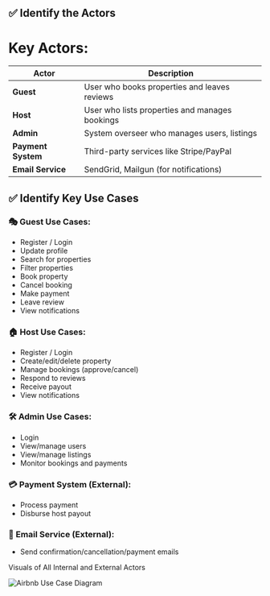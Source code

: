 ## ✅ Identify the Actors

# Key Actors:

| Actor              | Description                                      |
| ------------------ | ------------------------------------------------ |
| **Guest**          | User who books properties and leaves reviews     |
| **Host**           | User who lists properties and manages bookings   |
| **Admin**          | System overseer who manages users, listings      |
| **Payment System** | Third-party services like Stripe/PayPal          |
| **Email Service**  | SendGrid, Mailgun (for notifications)            |


## ✅ Identify Key Use Cases

### 🎭 Guest Use Cases:

* Register / Login
* Update profile
* Search for properties
* Filter properties
* Book property
* Cancel booking
* Make payment
* Leave review
* View notifications

### 🏠 Host Use Cases:

* Register / Login
* Create/edit/delete property
* Manage bookings (approve/cancel)
* Respond to reviews
* Receive payout
* View notifications

### 🛠️ Admin Use Cases:

* Login
* View/manage users
* View/manage listings
* Monitor bookings and payments

### 💳 Payment System (External):

* Process payment
* Disburse host payout

### 📧 Email Service (External):

* Send confirmation/cancellation/payment emails

Visuals of All Internal and External Actors

![Airbnb Use Case Diagram](use-case-diagram/airbnb-use-case.png)



